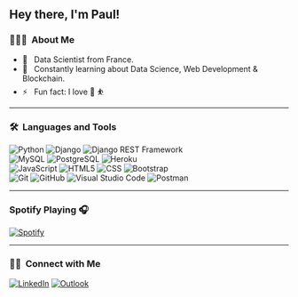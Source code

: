 ## Hey there, I'm Paul!

### 👨🏻‍💻 &nbsp;About Me

- 🤔 &nbsp; Data Scientist from France.
- 🌱 &nbsp; Constantly learning about Data Science, Web Development & Blockchain.
- ⚡️ &nbsp; Fun fact: I love :basketball: :bouncing_ball_person:

---

### 🛠 &nbsp;Languages and Tools

  ![Python](https://img.shields.io/badge/-Python-333333?style=flat&logo=python)
  ![Django](https://img.shields.io/badge/-Django-092E20?style=flat&logo=django)
  ![Django REST Framework](https://img.shields.io/badge/-Django%20REST%20Framework-092E20?style=flat&logo=django)<br>
  ![MySQL](https://img.shields.io/badge/-MySQL-333333?style=flat&logo=mysql)
  ![PostgreSQL](https://img.shields.io/badge/-PostgreSQL-336791?style=flat&logo=PostgreSQL) 
  ![Heroku](https://img.shields.io/badge/-Heroku-430098?style=flat&logo=heroku)<br>
  ![JavaScript](https://img.shields.io/badge/-JavaScript-333333?style=flat&logo=javascript)
  ![HTML5](https://img.shields.io/badge/-HTML5-333333?style=flat&logo=HTML5)
  ![CSS](https://img.shields.io/badge/-CSS-333333?style=flat&logo=CSS3&logoColor=1572B6)
  ![Bootstrap](https://img.shields.io/badge/-Bootstrap-333333?style=flat&logo=bootstrap&logoColor=563D7C)<br>
  ![Git](https://img.shields.io/badge/-Git-333333?style=flat&logo=git)
  ![GitHub](https://img.shields.io/badge/-GitHub-333333?style=flat&logo=github)
  ![Visual Studio Code](https://img.shields.io/badge/-Visual%20Studio%20Code-333333?style=flat&logo=visual-studio-code&logoColor=007ACC)
  ![Postman](https://img.shields.io/badge/-Postman-000000?style=flat&logo=postman)<br>


---


### Spotify Playing 🎧
[![Spotify](https://novatorem-267eeqeg6-paulrousset.vercel.app/api/spotify)](https://open.spotify.com/user/1153825590)

---

### 🤝🏻 &nbsp;Connect with Me 

<p align="left">
<a href="https://www.linkedin.com/in/paul-rousset-ba6b7048/"><img alt="LinkedIn" src="https://img.shields.io/badge/linkedin-prousset-blue"></a>
<a href="mailto:paulrousset@hotmail.fr"><img alt="Outlook" src="https://img.shields.io/badge/email-prousset-2a8?style=flat-square&logo=gmail&logoColor=white"></a>
</p>
